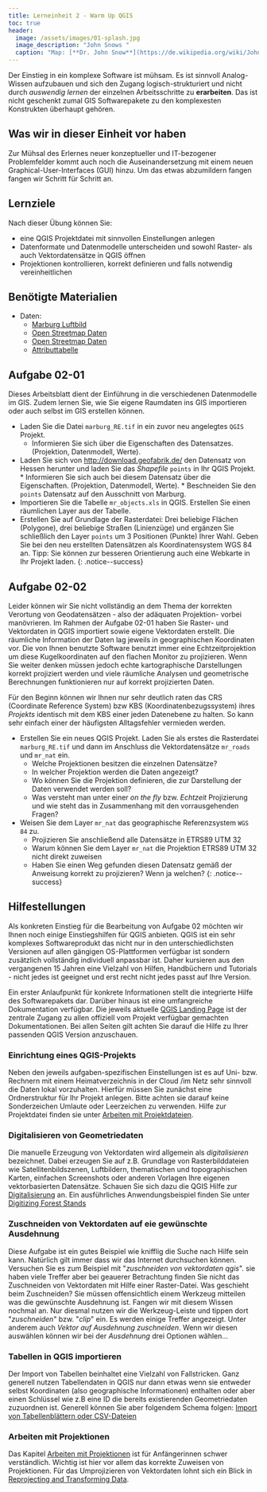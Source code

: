 ```yaml
---
title: Lerneinheit 2 - Warm Up QGIS
toc: true
header:
  image: /assets/images/01-splash.jpg
  image_description: "John Snows "
  caption: "Map: [**Dr. John Snow**](https://de.wikipedia.org/wiki/John_Snow_(Mediziner)) [Wellcome Library via wikimedia](https://w.wiki/QtV)"
---
```

Der Einstieg in ein komplexe Software ist mühsam. Es ist sinnvoll Analog-Wissen aufzubauen und sich den Zugang logisch-strukturiert und nicht durch *auswendig lernen* der einzelnen Arbeitsschritte zu **erarbeiten**. Das ist nicht geschenkt zumal GIS Softwarepakete zu den komplexesten Konstrukten überhaupt gehören.
<!--more-->
## Was wir in dieser Einheit vor haben
Zur Mühsal des Erlernes neuer konzeptueller und IT-bezogener Problemfelder kommt auch noch die Auseinandersetzung mit einem neuen Graphical-User-Interfaces (GUI) hinzu. Um das etwas abzumildern fangen fangen wir Schritt für Schritt an. 

## Lernziele 

Nach dieser Übung können Sie:

  *  eine QGIS Projektdatei mit sinnvollen Einstellungen anlegen
  *  Datenformate und Datenmodelle unterscheiden und sowohl Raster- als auch Vektordatensätze in QGIS öffnen
  *  Projektionen kontrollieren, korrekt definieren und falls notwendig vereinheitlichen



## Benötigte Materialien

* Daten:
  * [Marburg Luftbild](https://raw.githubusercontent.com/GeoMOER/moer-bsc-geoinfo-basic/master/docs/assets/data/marburg_RE.tif)
  * [Open Streetmap Daten](https://raw.githubusercontent.com/GeoMOER/moer-bsc-geoinfo-basic/master/docs/assets/data/mr_nat.zip)
  * [Open Streetmap Daten](https://raw.githubusercontent.com/GeoMOER/moer-bsc-geoinfo-basic/master/docs/assets/data/mr_roads.zip)
  * [Attributtabelle](https://raw.githubusercontent.com/GeoMOER/moer-bsc-geoinfo-basic/master/docs/assets/data/mr_objects.xls)




## Aufgabe 02-01

Dieses Arbeitsblatt dient der Einführung in die verschiedenen Datenmodelle im GIS. Zudem lernen Sie, wie Sie eigene Raumdaten ins GIS importieren oder auch selbst im GIS erstellen können. 


  * Laden Sie die Datei `marburg_RE.tif` in ein zuvor neu angelegtes `QGIS` Projekt. 
     * Informieren Sie sich über die Eigenschaften des Datensatzes. (Projektion, Datenmodell, Werte).
  *  Laden Sie sich von http://download.geofabrik.de/ den Datensatz von Hessen herunter und laden Sie das *Shapefile* `points` in Ihr QGIS Projekt.
    * Informieren Sie sich auch bei diesem Datensatz über die Eigenschaften. (Projektion, Datenmodell, Werte).
    * Beschneiden Sie den `points` Datensatz auf den Ausschnitt von Marburg. 
  * Importieren Sie die Tabelle `mr_objects.xls` in QGIS. Erstellen Sie einen räumlichen Layer aus der Tabelle.
  * Erstellen Sie auf Grundlage der Rasterdatei: Drei beliebige Flächen (Polygone), drei beliebige Straßen (Linienzüge) und ergänzen Sie schließlich den Layer `points` um 3 Positionen (Punkte) Ihrer Wahl. Geben Sie bei den neu erstellten Datensätzen als Koordinatensystem WGS 84 an. Tipp: Sie können zur besseren Orientierung auch eine Webkarte in Ihr Projekt laden.
{: .notice--success}




## Aufgabe 02-02 

Leider können wir Sie nicht vollständig an dem Thema der korrekten Verortung von Geodatensätzen - also der adäquaten Projektion- vorbei manövrieren. Im Rahmen der Aufgabe 02-01 haben Sie Raster- und Vektordaten in QGIS importiert sowie eigene Vektordaten erstellt. Die räumliche Information der Daten lag jeweils in geographischen Koordinaten vor. Die von Ihnen benutzte Software benutzt immer eine Echtzeitprojektion um diese Kugelkoordinaten auf den flachen Monitor zu projizieren. Wenn Sie weiter denken müssen jedoch echte kartographische Darstellungen korrekt projiziert werden und viele räumliche Analysen und geometrische Berechnungen funktionieren nur auf korrekt projizierten Daten.

Für den Beginn können wir Ihnen nur sehr deutlich raten das CRS (Coordinate Reference System) bzw KBS (Koordinatenbezugssystem) ihres *Projekts* identisch mit dem KBS einer jeden Datenebene zu halten. So kann sehr einfach einer der häufigsten Alltagsfehler vermieden werden.

* Erstellen Sie ein neues QGIS Projekt. Laden Sie als erstes die Rasterdatei `marburg_RE.tif` und dann im Anschluss die Vektordatensätze `mr_roads` und `mr_nat` ein.
  * Welche Projektionen besitzen die einzelnen Datensätze?
  * In welcher Projektion werden die Daten angezeigt? 
  * Wo können Sie die Projektion definieren, die zur Darstellung der Daten verwendet werden soll?
  * Was versteht man unter einer *on the fly* bzw. *Echtzeit* Projizierung und wie steht das in Zusammenhang mit den vorrausgehenden Fragen?
* Weisen Sie dem Layer `mr_nat` das geographische Referenzsystem `WGS 84` zu. 
  * Projizieren Sie anschließend alle Datensätze in ETRS89 UTM 32 
  * Warum können Sie dem Layer `mr_nat` die Projektion ETRS89 UTM 32 nicht direkt zuweisen
  * Haben Sie einen Weg gefunden diesen Datensatz gemäß der Anweisung korrekt zu projizieren? Wenn ja welchen?
{: .notice--success}

## Hilfestellungen

Als konkreten Einstieg für die Bearbeitung von Aufgabe 02 möchten wir Ihnen noch einige Einstiegshilfen für QGIS anbieten. QGIS ist ein sehr komplexes Softwareprodukt das nicht nur in den unterschiedlichsten Versionen  auf allen gängigen OS-Plattformen verfügbar ist sondern zusätzlich vollständig individuell anpassbar ist. Daher kursieren aus den vergangenen 15 Jahren eine Vielzahl von Hilfen, Handbüchern und Tutorials - nicht jedes ist geeignet und erst recht nicht jedes passt auf Ihre Version.

Ein erster Anlaufpunkt für konkrete Informationen stellt die integrierte Hilfe des Softwarepakets dar. Darüber hinaus ist eine umfangreiche Dokumentation verfügbar. Die jeweils aktuelle [QGIS Landing Page](https://www.qgis.org/de/site/forusers/index.html) ist der zentrale Zugang zu allen offiziell vom Projekt verfügbar gemachten Dokumentationen. Bei allen Seiten gilt achten Sie darauf die Hilfe zu Ihrer passenden QGIS Version anzuschauen.


### Einrichtung eines QGIS-Projekts 

Neben den jeweils aufgaben-spezifischen Einstellungen ist es auf Uni- bzw. Rechnern mit einem Heimatverzeichnis in der Cloud /im Netz  sehr sinnvoll die Daten lokal vorzuhalten. Hierfür müssen Sie zunächst eine Ordnerstruktur für Ihr Projekt anlegen. Bitte achten sie darauf keine Sonderzeichen Umlaute oder Leerzeichen zu verwenden. Hilfe zur Projektdatei finden sie unter [Arbeiten mit Projektdateien](https://docs.qgis.org/3.10/de/docs/user_manual/introduction/project_files.html).

### Digitalisieren von Geometriedaten

Die manuelle Erzeugung von Vektordaten wird allgemein als *digitalisieren* bezeichnet. Dabei erzeugen Sie auf z.B. Grundlage von Rasterbilddateien wie Satellitenbildszenen, Luftbildern, thematischen und topographischen Karten, einfachen Screenshots oder anderen Vorlagen Ihre eigenen vektorbasierten Datensätze. Schauen Sie sich dazu die QGIS Hilfe zur  [Digitalisierung](https://docs.qgis.org/3.10/de/docs/user_manual/working_with_vector/editing_geometry_attributes.html) an. Ein ausführliches Anwendungsbeispiel finden Sie unter [Digitizing Forest Stands](https://docs.qgis.org/3.10/en/docs/training_manual/forestry/stands_digitazing.html)

### Zuschneiden von Vektordaten auf eie gewünschte Ausdehnung
Diese Aufgabe ist ein gutes Beispiel wie knifflig die Suche nach Hilfe sein kann. Natürlich gilt immer dass wir das Internet durchsuchen können. Versuchen Sie es zum Beispiel mit "*zuschneiden von vektordaten qgis*". sie haben viele Treffer aber bei geauerer Betrachtung finden Sie nicht das Zuschneiden von Vektordaten mit Hilfe einer Raster-Datei. Was geschieht beim Zuschneiden? Sie müssen offensichtlich einem Werkzeug mitteilen was die gewünschte Ausdehnung ist. Fangen wir mit diesem Wissen nochmal an. Nur diesmal nutzen wir die Werkzeug-Leiste und tippen dort "*zuschneiden*" bzw. "*clip*" ein. Es werden einige Treffer angezeigt. Unter anderem auch *Vektor auf Ausdehnung zuschneiden*. Wenn wir diesen auswählen können wir bei der *Ausdehnung* drei Optionen wählen...
###  Tabellen in QGIS importieren
Der Import von Tabellen beinhaltet eine Vielzahl von Fallstricken. Ganz generell nutzen Tabellendaten in QGIS nur dann etwas wenn sie entweder selbst Koordinaten (also geographische Informationen) enthalten oder aber einen Schlüssel wie z.B eine ID die bereits existierenden Geometriedaten zuzuordnen ist. Generell können Sie aber folgendem Schema folgen:
[Import von Tabellenblättern oder CSV-Dateien](http://www.qgistutorials.com/de/docs/3/importing_spreadsheets_csv.html)

### Arbeiten mit Projektionen
Das Kapitel 
[Arbeiten mit Projektionen](https://docs.qgis.org/3.10/de/docs/user_manual/working_with_projections/working_with_projections.html) ist für Anfängerinnen schwer verständlich. Wichtig ist hier vor allem das korrekte Zuweisen von Projektionen. Für das Umprojizieren von Vektordaten lohnt sich ein Blick in [Reprojecting and Transforming Data](https://docs.qgis.org/3.10/de/docs/training_manual/vector_analysis/reproject_transform.html).